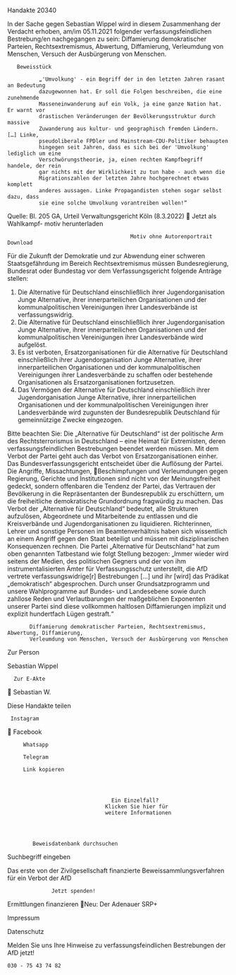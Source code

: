 Handakte 20340

In der Sache gegen Sebastian Wippel wird in diesem Zusammenhang der Verdacht
erhoben, am/im 05.11.2021 folgender verfassungsfeindlichen Bestrebung/en
nachgegangen zu sein: Diffamierung demokratischer Parteien,
Rechtsextremismus, Abwertung, Diffamierung, Verleumdung von Menschen,
Versuch der Ausbürgerung von Menschen.




       Beweisstück

              „'Umvolkung' - ein Begriff der in den letzten Jahren rasant an Bedeutung
              dazugewonnen hat. Er soll die Folgen beschreiben, die eine zunehmende
              Masseneinwanderung auf ein Volk, ja eine ganze Nation hat. Er warnt vor
              drastischen Veränderungen der Bevölkerungsstruktur durch massive
              Zuwanderung aus kultur- und geographisch fremden Ländern. […] Linke,
              pseudoliberale FPDler und Mainstream-CDU-Politiker behaupten
              hingegen seit Jahren, dass es sich bei der 'Umvolkung' lediglich um eine
              Verschwörungstheorie, ja, einen rechten Kampfbegriff handele, der rein
              gar nichts mit der Wirklichkeit zu tun habe - auch wenn die
              Migrationszahlen der letzten Jahre hochgerechnet etwas komplett
              anderes aussagen. Linke Propagandisten stehen sogar selbst dazu, dass
              sie eine solche Umvolkung vorantreiben wollen!“



Quelle:
Bl. 205 GA, Urteil Verwaltungsgericht Köln (8.3.2022)
                       Jetzt als Wahlkampf-
                       motiv herunterladen


                                           Motiv ohne Autorenportrait              Download




Für die Zukunft der Demokratie und zur Abwendung einer schweren
Staatsgefährdung im Bereich Rechtsextremismus müssen Bundesregierung,
Bundesrat oder Bundestag vor dem Verfassungsgericht folgende Anträge stellen:


   1. Die Alternative für Deutschland einschließlich ihrer Jugendorganisation
      Junge Alternative, ihrer innerparteilichen Organisationen und der
      kommunalpolitischen Vereinigungen ihrer Landesverbände ist
      verfassungswidrig.
   2. Die Alternative für Deutschland einschließlich ihrer Jugendorganisation
      Junge Alternative, ihrer innerparteilichen Organisationen und der
      kommunalpolitischen Vereinigungen ihrer Landesverbände wird aufgelöst.
   3. Es ist verboten, Ersatzorganisationen für die Alternative für Deutschland
      einschließlich ihrer Jugendorganisation Junge Alternative, ihrer
      innerparteilichen Organisationen und der kommunalpolitischen
      Vereinigungen ihrer Landesverbände zu schaffen oder bestehende
      Organisationen als Ersatzorganisationen fortzusetzen.
   4. Das Vermögen der Alternative für Deutschland einschließlich ihrer
      Jugendorganisation Junge Alternative, ihrer innerparteilichen Organisationen
      und der kommunalpolitischen Vereinigungen ihrer Landesverbände wird
      zugunsten der Bundesrepublik Deutschland für gemeinnützige Zwecke
      eingezogen.



Bitte beachten Sie: Die „Alternative für Deutschland“ ist der politische Arm des Rechtsterrorismus in
Deutschland – eine Heimat für Extremisten, deren verfassungsfeindlichen Bestrebungen beendet
werden müssen. Mit dem Verbot der Partei geht auch das Verbot von Ersatzorganisationen einher. Das
Bundesverfassungsgericht entscheidet über die Auflösung der Partei. Die Angriffe, Missachtungen,
Beschimpfungen und Verleumdungen gegen Regierung, Gerichte und Institutionen sind nicht von der
Meinungsfreiheit gedeckt, sondern offenbaren die Tendenz der Partei, das Vertrauen der Bevölkerung
in die Repräsentanten der Bundesrepublik zu erschüttern, um die freiheitliche demokratische
Grundordnung fragwürdig zu machen. Das Verbot der „Alternative für Deutschland“ bedeutet, alle
Strukturen aufzulösen, Abgeordnete und Mitarbeitende zu entlassen und die Kreisverbände und
Jugendorganisationen zu liquidieren. Richterinnen, Lehrer und sonstige Personen im
Beamtenverhältnis haben sich wissentlich an einem Angriff gegen den Staat beteiligt und müssen mit
disziplinarischen Konsequenzen rechnen.
Die Partei „Alternative für Deutschland“ hat zum oben genannten Tatbestand wie folgt Stellung
bezogen: „Immer wieder wird seitens der Medien, des politischen Gegners und der von ihm
instrumentalisierten Ämter für Verfassungsschutz unterstellt, die AfD vertrete verfassungswidrige[r]
Bestrebungen […] und ihr [wird] das Prädikat „demokratisch“ abgesprochen. Durch unser
Grundsatzprogramm und unsere Wahlprogramme auf Bundes- und Landesebene sowie durch zahllose
Reden und Verlautbarungen der maßgeblichen Exponenten unserer Partei sind diese vollkommen
haltlosen Diffamierungen implizit und explizit hundertfach Lügen gestraft.“




           Diffamierung demokratischer Parteien, Rechtsextremismus, Abwertung, Diffamierung,
           Verleumdung von Menschen, Versuch der Ausbürgerung von Menschen




   Zur Person


   Sebastian Wippel

      Zur E-Akte
              Sebastian W.

Diese Handakte teilen


     Instagram
         Facebook

         Whatsapp

         Telegram

         Link kopieren




                                     Ein Einzelfall?
                                   Klicken Sie hier für
                                   weitere Informationen




            Beweisdatenbank durchsuchen

  Suchbegriff eingeben

  Das erste von der Zivilgesellschaft finanzierte
   Beweissammlungsverfahren für ein Verbot
                     der AfD

                  Jetzt spenden!




Ermittlungen finanzieren
Neu: Der Adenauer SRP+

Impressum

Datenschutz




Melden Sie uns Ihre Hinweise zu verfassungsfeindlichen Bestrebungen der AfD
jetzt!

    030 - 75 43 74 82
